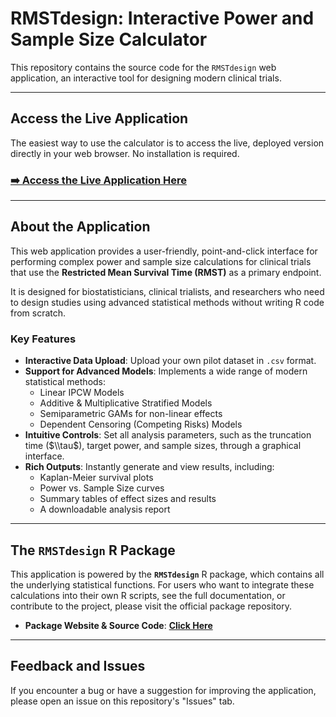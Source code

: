 

# RMSTdesign: Interactive Power and Sample Size Calculator

This repository contains the source code for the `RMSTdesign` web application, an interactive tool for designing modern clinical trials.

-----

## Access the Live Application

The easiest way to use the calculator is to access the live, deployed version directly in your web browser. No installation is required.

### **[➡️ Access the Live Application Here](https://arnab96.shinyapps.io/uthsc-app/)**

-----

## About the Application

This web application provides a user-friendly, point-and-click interface for performing complex power and sample size calculations for clinical trials that use the **Restricted Mean Survival Time (RMST)** as a primary endpoint.

It is designed for biostatisticians, clinical trialists, and researchers who need to design studies using advanced statistical methods without writing R code from scratch.

### Key Features

  * **Interactive Data Upload**: Upload your own pilot dataset in `.csv` format.
  * **Support for Advanced Models**: Implements a wide range of modern statistical methods:
      * Linear IPCW Models
      * Additive & Multiplicative Stratified Models
      * Semiparametric GAMs for non-linear effects
      * Dependent Censoring (Competing Risks) Models
  * **Intuitive Controls**: Set all analysis parameters, such as the truncation time ($\\tau$), target power, and sample sizes, through a graphical interface.
  * **Rich Outputs**: Instantly generate and view results, including:
      * Kaplan-Meier survival plots
      * Power vs. Sample Size curves
      * Summary tables of effect sizes and results
      * A downloadable analysis report

-----

## The `RMSTdesign` R Package

This application is powered by the **`RMSTdesign`** R package, which contains all the underlying statistical functions. For users who want to integrate these calculations into their own R scripts, see the full documentation, or contribute to the project, please visit the official package repository.

  * **Package Website & Source Code**: [**Click Here**](https://uthsc-zhang.github.io/RMSTdesign-Package/articles/RMSTdesign.html)

-----

## Feedback and Issues

If you encounter a bug or have a suggestion for improving the application, please open an issue on this repository's "Issues" tab.
